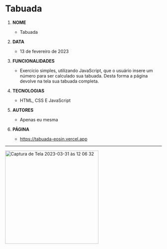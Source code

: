 # Tabuada

1. **NOME** 
   - Tabuada

1. **DATA** 
   - 13 de fevereiro de 2023


1. **FUNCIONALIDADES** 
   - Exercício simples, utilizando JavaScript, que o usuário insere um número para ser calculado sua tabuada. 
Desta forma a página devolve na tela sua tabuada completa. 

1. **TECNOLOGIAS** 
   - HTML, CSS E JavaScript

1. **AUTORES** 
   - Apenas eu mesma

1. **PÁGINA** 
   - https://tabuada-eosin.vercel.app
   
--- 

<img width="300" alt="Captura de Tela 2023-03-31 às 12 06 32" src="https://user-images.githubusercontent.com/110750885/229158801-4ced3e00-2663-48af-8b26-98543be36680.png">



